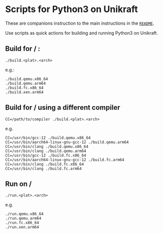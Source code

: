 # Scripts for Python3 on Unikraft

These are companions instruction to the main instructions in the [`README`](README.md).

Use scripts as quick actions for building and running Python3 on Unikraft.

## Build for <plat> / <arch>:

```console
./build.<plat>.<arch>
```

e.g.:

```console
./build.qemu.x86_64
./build.qemu.arm64
./build.fc.x86_64
./build.xen.arm64
```

## Build for <plat> / <arch> using a different compiler

```console
CC=/path/to/compiler ./build.<plat>.<arch>
```

e.g.

```console
CC=/usr/bin/gcc-12 ./build.qemu.x86_64
CC=/usr/bin/aarch64-linux-gnu-gcc-12 ./build.qemu.arm64
CC=/usr/bin/clang ./build.qemu.x86_64
CC=/usr/bin/clang ./build.qemu.arm64
CC=/usr/bin/gcc-12 ./build.fc.x86_64
CC=/usr/bin/aarch64-linux-gnu-gcc-12 ./build.fc.arm64
CC=/usr/bin/clang ./build.fc.x86_64
CC=/usr/bin/clang ./build.fc.arm64
```

## Run on <plat> / <arch>

```console
./run.<plat>.<arch>
```

e.g.

```console
./run.qemu.x86_64
./run.qemu.arm64
./run.fc.x86_64
./run.xen.arm64
```
